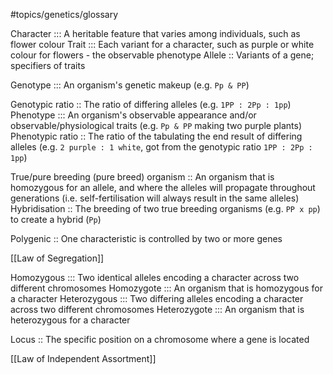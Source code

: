 #topics/genetics/glossary

Character ::: A heritable feature that varies among individuals, such as flower colour
Trait ::: Each variant for a character, such as purple or white colour for flowers - the observable phenotype
Allele :: Variants of a gene; specifiers of traits

Genotype ::: An organism's genetic makeup (e.g. `Pp & PP`)
<!--SR:!2024-07-13,3,250!2000-01-01,1,250-->
Genotypic ratio :: The ratio of differing alleles (e.g. `1PP : 2Pp : 1pp`)
Phenotype ::: An organism's observable appearance and/or observable/physiological traits (e.g. `Pp & PP` making two purple plants)
Phenotypic ratio :: The ratio of the tabulating the end result of differing alleles (e.g. `2 purple : 1 white`, got from the genotypic ratio `1PP : 2Pp : 1pp`)

True/pure breeding (pure breed) organism :: An organism that is homozygous for an allele, and where the alleles will propagate throughout generations (i.e. self-fertilisation will always result in the same alleles)
Hybridisation :: The breeding of two true breeding organisms (e.g. `PP x pp`) to create a hybrid (`Pp`)

Polygenic :: One characteristic is controlled by two or more genes

[[Law of Segregation]]

Homozygous ::: Two identical alleles encoding a character across two different chromosomes 
Homozygote ::: An organism that is homozygous for a character
Heterozygous ::: Two differing alleles encoding a character across two different chromosomes
Heterozygote ::: An organism that is heterozygous for a character

Locus :: The specific position on a chromosome where a gene is located

[[Law of Independent Assortment]]